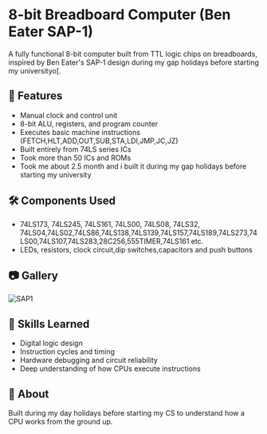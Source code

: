# 8-bit Breadboard Computer (Ben Eater SAP-1)

A fully functional 8-bit computer built from TTL logic chips on breadboards, inspired by Ben Eater's SAP-1 design during my gap holidays before starting my universityo[.

## 🧠 Features
- Manual clock and control unit
- 8-bit ALU, registers, and program counter
- Executes basic machine instructions (FETCH,HLT,ADD,OUT,SUB,STA,LDI,JMP,JC,JZ)
- Built entirely from 74LS series ICs
- Took more than 50 ICs and ROMs
- Took me about 2.5 month and i built it during my gap holidays before starting my university

## 🛠️ Components Used
- 74LS173, 74LS245, 74LS161, 74LS00, 74LS08, 74LS32, 74LS04,74LS02,74LS86,74LS138,74LS139,74LS157,74LS189,74LS273,74LS00,74LS107,74LS283,28C256,555TIMER,74LS161 etc.
- LEDs, resistors, clock circuit,dip switches,capacitors and push buttons

## 📷 Gallery
![SAP1](![1](https://github.com/user-attachments/assets/29a42da7-6d26-4f3f-97dd-cd427534927e))



## 🧩 Skills Learned
- Digital logic design
- Instruction cycles and timing
- Hardware debugging and circuit reliability
- Deep understanding of how CPUs execute instructions

## 📍 About
Built during my day holidays before starting my CS to understand how a CPU works from the ground up.
